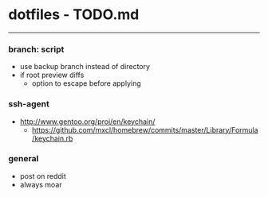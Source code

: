 # dotfiles - TODO.md
---

### branch: script
* use backup branch instead of directory
* if root preview diffs
  * option to escape before applying

### ssh-agent
* http://www.gentoo.org/proj/en/keychain/
  * https://github.com/mxcl/homebrew/commits/master/Library/Formula/keychain.rb

### general
* post on reddit
* always moar
